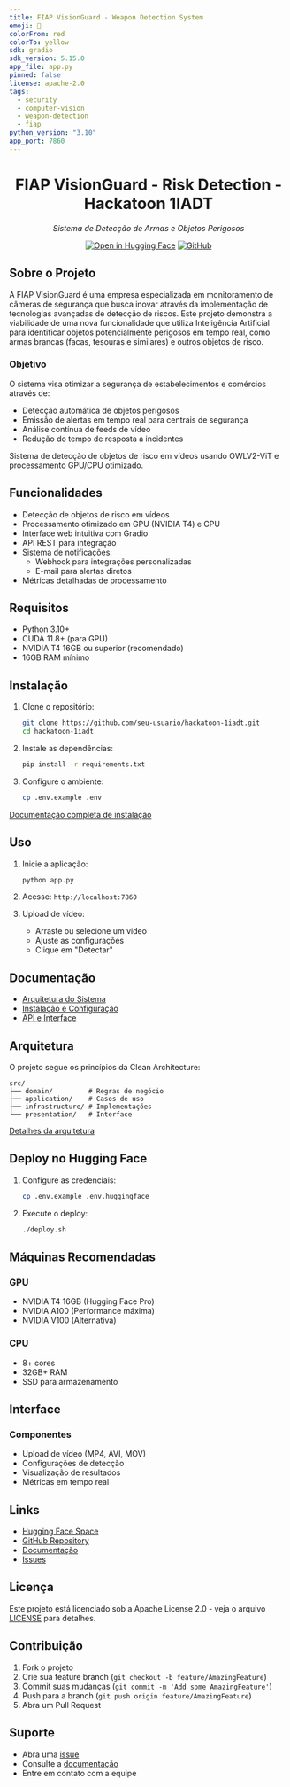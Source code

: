 ```yaml
---
title: FIAP VisionGuard - Weapon Detection System
emoji: 🚨
colorFrom: red
colorTo: yellow
sdk: gradio
sdk_version: 5.15.0
app_file: app.py
pinned: false
license: apache-2.0
tags:
  - security
  - computer-vision
  - weapon-detection
  - fiap
python_version: "3.10"
app_port: 7860
---
```


<div align="center">

# FIAP VisionGuard - Risk Detection - Hackatoon 1IADT

*Sistema de Detecção de Armas e Objetos Perigosos*

[![Open in Hugging Face][hf-badge]][hf-space]
[![GitHub][gh-badge]][gh-repo]

[hf-badge]: https://img.shields.io/badge/Hugging%20Face-Spaces-yellow
[hf-space]: https://huggingface.co/spaces/marcuscanhaco/weapon-detection-app
[gh-badge]: https://img.shields.io/badge/GitHub-Repo-blue
[gh-repo]: https://github.com/mvzcanhaco/hackatoon-1IADT-fiap

</div>

## Sobre o Projeto

A FIAP VisionGuard é uma empresa especializada em monitoramento de câmeras de segurança que busca inovar através da implementação de tecnologias avançadas de detecção de riscos. Este projeto demonstra a viabilidade de uma nova funcionalidade que utiliza Inteligência Artificial para identificar objetos potencialmente perigosos em tempo real, como armas brancas (facas, tesouras e similares) e outros objetos de risco.

### Objetivo

O sistema visa otimizar a segurança de estabelecimentos e comércios através de:

- Detecção automática de objetos perigosos
- Emissão de alertas em tempo real para centrais de segurança
- Análise contínua de feeds de vídeo
- Redução do tempo de resposta a incidentes

Sistema de detecção de objetos de risco em vídeos usando OWLV2-ViT e processamento
GPU/CPU otimizado.

## Funcionalidades

- Detecção de objetos de risco em vídeos
- Processamento otimizado em GPU (NVIDIA T4) e CPU
- Interface web intuitiva com Gradio
- API REST para integração
- Sistema de notificações:
  - Webhook para integrações personalizadas
  - E-mail para alertas diretos
- Métricas detalhadas de processamento

## Requisitos

- Python 3.10+
- CUDA 11.8+ (para GPU)
- NVIDIA T4 16GB ou superior (recomendado)
- 16GB RAM mínimo

## Instalação

1. Clone o repositório:

    ```bash
    git clone https://github.com/seu-usuario/hackatoon-1iadt.git
    cd hackatoon-1iadt
    ```

2. Instale as dependências:

    ```bash
    pip install -r requirements.txt
    ```

3. Configure o ambiente:

    ```bash
    cp .env.example .env
    ```

[Documentação completa de instalação](docs/setup/installation.md)

## Uso

1. Inicie a aplicação:

    ```bash
    python app.py
    ```

2. Acesse: `http://localhost:7860`

3. Upload de vídeo:

    - Arraste ou selecione um vídeo
    - Ajuste as configurações
    - Clique em "Detectar"

## Documentação

- [Arquitetura do Sistema](docs/architecture/overview.md)
- [Instalação e Configuração](docs/setup/installation.md)
- [API e Interface](docs/api/interface.md)

## Arquitetura

O projeto segue os princípios da Clean Architecture:

```plaintext
src/
├── domain/         # Regras de negócio
├── application/    # Casos de uso
├── infrastructure/ # Implementações
└── presentation/   # Interface
```

[Detalhes da arquitetura](docs/architecture/overview.md)

## Deploy no Hugging Face

1. Configure as credenciais:

    ```bash
    cp .env.example .env.huggingface
    ```

2. Execute o deploy:

    ```bash
    ./deploy.sh
    ```

## Máquinas Recomendadas

### GPU

- NVIDIA T4 16GB (Hugging Face Pro)
- NVIDIA A100 (Performance máxima)
- NVIDIA V100 (Alternativa)

### CPU

- 8+ cores
- 32GB+ RAM
- SSD para armazenamento

## Interface

### Componentes

- Upload de vídeo (MP4, AVI, MOV)
- Configurações de detecção
- Visualização de resultados
- Métricas em tempo real

## Links

- [Hugging Face Space][hf-space]
- [GitHub Repository][gh-repo]
- [Documentação](docs/)
- [Issues](https://github.com/seu-usuario/hackatoon-1iadt/issues)

## Licença

Este projeto está licenciado sob a Apache License 2.0 - veja o arquivo [LICENSE](LICENSE)
para detalhes.

## Contribuição

1. Fork o projeto
2. Crie sua feature branch (`git checkout -b feature/AmazingFeature`)
3. Commit suas mudanças (`git commit -m 'Add some AmazingFeature'`)
4. Push para a branch (`git push origin feature/AmazingFeature`)
5. Abra um Pull Request

## Suporte

- Abra uma [issue](https://github.com/seu-usuario/hackatoon-1iadt/issues)
- Consulte a [documentação](docs/)
- Entre em contato com a equipe
